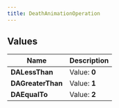 ```yaml
---
title: DeathAnimationOperation
---
```


## Values
| Name | Description |
| ---- | ----------- |
| **DALessThan** | Value: **0** |
| **DAGreaterThan** | Value: **1** |
| **DAEqualTo** | Value: **2** |


